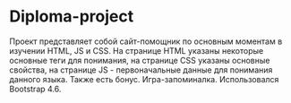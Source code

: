 # Diploma-project
Проект представляет собой сайт-помощник по основным моментам в изучении HTML, JS и CSS.
На странице HTML указаны некоторые основные теги для понимания, на странице CSS указаны основные свойства, на странице JS - первоначальные данные для понимания данного языка.
Также есть бонус. Игра-запоминалка.
Использовался Bootstrap 4.6. 
